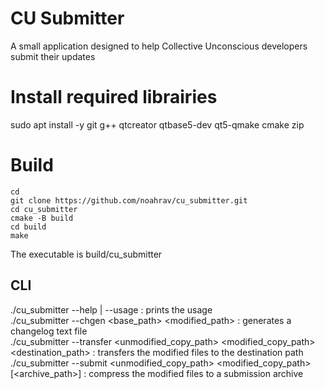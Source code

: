 # CU Submitter
A small application designed to help Collective Unconscious developers submit their updates

# Install required librairies
sudo apt install -y git g++ qtcreator qtbase5-dev qt5-qmake cmake zip 

# Build
```
cd
git clone https://github.com/noahrav/cu_submitter.git
cd cu_submitter
cmake -B build
cd build
make
```

The executable is build/cu_submitter

## CLI

./cu_submitter --help | --usage : prints the usage\
./cu_submitter --chgen <base_path> <modified_path> : generates a changelog text file\
./cu_submitter --transfer <unmodified_copy_path> <modified_copy_path> <destination_path> : transfers the modified files to the destination path\
./cu_submitter --submit <unmodified_copy_path> <modified_copy_path> [<archive_path>] : compress the modified files to a submission archive
